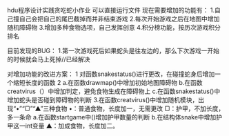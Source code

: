 hdu程序设计实践贪吃蛇小作业 可以直接运行文件 现在需要增加的功能有： 
1.自己撞自己会把自己的尾巴截掉而并非结束游戏 
2.每次开始游戏之后在地图中增加随机障碍物 
3.增加多种食物选项，自己发挥创意 
4.积分榜功能，按历次游戏积分排名

目前发现的BUG：
1.第一次游戏死后如果蛇头是往左边的，那么下次游戏一开始的时候就会马上死掉//已经解决


对增加功能的改进方案：
1 对函数snakestatus()进行更改，在碰撞蛇身后增加一个缩短长度的函数
2 a.在函数drawmap()中增加初始地图障碍物
  b.在函数creatvirus（）中增加判定，避免食物生成在障碍物上
  c.在函数snakestatus()中增加蛇头是否碰到障碍物的判断
3.在函数creatvirus()中增加随机模块，出现“•”“▢”“▲”三种食物
  •：普通食物，长度加一，无需更改
  ▢：护甲，不加长度，多一条命  a.在函数startgame中()增加护甲数量的判断
                             b.在结构体snake中增加护甲这一int变量
  ▲：加成食物，长度加二。